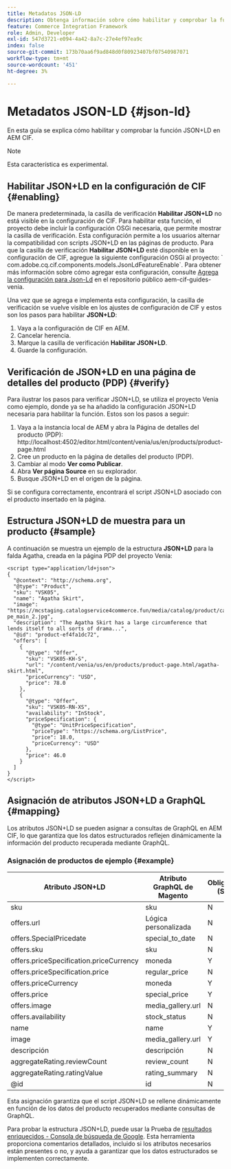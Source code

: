 ```yaml
---
title: Metadatos JSON-LD
description: Obtenga información sobre cómo habilitar y comprobar la función JSON+LD en AEM CIF.
feature: Commerce Integration Framework
role: Admin, Developer
exl-id: 547d3721-e094-4a42-8a7c-27e4ef97ea9c
index: false
source-git-commit: 173b70aa6f9ad848d0f80923407bf07540987071
workflow-type: tm+mt
source-wordcount: '451'
ht-degree: 3%

---
```


# Metadatos JSON-LD {#json-ld}

En esta guía se explica cómo habilitar y comprobar la función JSON+LD en AEM CIF.

>[!NOTE]
>
> Esta característica es experimental.

## Habilitar JSON+LD en la configuración de CIF {#enabling}

De manera predeterminada, la casilla de verificación **Habilitar JSON+LD** no está visible en la configuración de CIF. Para habilitar esta función, el proyecto debe incluir la configuración OSGi necesaria, que permite mostrar la casilla de verificación. Esta configuración permite a los usuarios alternar la compatibilidad con scripts JSON+LD en las páginas de producto.
Para que la casilla de verificación **Habilitar JSON+LD** esté disponible en la configuración de CIF, agregue la siguiente configuración OSGi al proyecto: &grave;
com.adobe.cq.cif.components.models.JsonLdFeatureEnable&grave;.
Para obtener más información sobre cómo agregar esta configuración, consulte [Agrega la configuración para Json-Ld](https://github.com/adobe/aem-cif-guides-venia/blob/main/ui.config/src/main/content/jcr_root/apps/venia/osgiconfig/config/com.adobe.cq.cif.components.models.JsonLdFeatureEnable.cfg.json) en el repositorio público aem-cif-guides-venia.

Una vez que se agrega e implementa esta configuración, la casilla de verificación se vuelve visible en los ajustes de configuración de CIF y estos son los pasos para habilitar **JSON+LD**:

1. Vaya a la configuración de CIF en AEM.
1. Cancelar herencia.
1. Marque la casilla de verificación **Habilitar JSON+LD**.
1. Guarde la configuración.

## Verificación de JSON+LD en una página de detalles del producto (PDP) {#verify}

Para ilustrar los pasos para verificar JSON+LD, se utiliza el proyecto Venia como ejemplo, donde ya se ha añadido la configuración JSON+LD necesaria para habilitar la función. Estos son los pasos a seguir:

1. Vaya a la instancia local de AEM y abra la Página de detalles del producto (PDP): http://localhost:4502/editor.html/content/venia/us/en/products/product-page.html
1. Cree un producto en la página de detalles del producto (PDP).
1. Cambiar al modo **Ver como Publicar**.
1. Abra **Ver página Source** en su explorador.
1. Busque JSON+LD en el origen de la página.

Si se configura correctamente, encontrará el script JSON+LD asociado con el producto insertado en la página.

## Estructura JSON+LD de muestra para un producto {#sample}

A continuación se muestra un ejemplo de la estructura **JSON+LD** para la falda Agatha, creada en la página PDP del proyecto Venia:

```
<script type="application/ld+json">
{
  "@context": "http://schema.org",
  "@type": "Product",
  "sku": "VSK05",
  "name": "Agatha Skirt",
  "image": "https://mcstaging.catalogservice4commerce.fun/media/catalog/product/cache/926ea6fc2ad48a7202ff4587b6c2768e/v/s/vsk05-pe_main_2.jpg",
  "description": "The Agatha Skirt has a large circumference that lends itself to all sorts of drama...",
  "@id": "product-ef4fa1dc72",
  "offers": [
    {
      "@type": "Offer",
      "sku": "VSK05-KH-S",
      "url": "/content/venia/us/en/products/product-page.html/agatha-skirt.html",
      "priceCurrency": "USD",
      "price": 78.0
    },
    {
      "@type": "Offer",
      "sku": "VSK05-RN-XS",
      "availability": "InStock",
      "priceSpecification": {
        "@type": "UnitPriceSpecification",
        "priceType": "https://schema.org/ListPrice",
        "price": 18.0,
        "priceCurrency": "USD"
      },
      "price": 46.0
    }
  ]
}
</script>
```

## Asignación de atributos JSON+LD a GraphQL {#mapping}

Los atributos JSON+LD se pueden asignar a consultas de GraphQL en AEM CIF, lo que garantiza que los datos estructurados reflejen dinámicamente la información del producto recuperada mediante GraphQL.

### Asignación de productos de ejemplo {#example}

| Atributo JSON+LD | Atributo GraphQL de Magento | Obligatorio (S/N) |
|---------------------------------|-------------------|---|
| sku | sku | N |
| offers.url | Lógica personalizada | N |
| offers.SpecialPricedate | special_to_date | N |
| offers.sku | sku | N |
| offers.priceSpecification.priceCurrency | moneda | Y |
| offers.priceSpecification.price | regular_price | N |
| offers.priceCurrency | moneda | Y |
| offers.price | special_price | Y |
| offers.image | media_gallery.url | N |
| offers.availability | stock_status | N |
| name | name | Y |
| image | media_gallery.url | Y |
| descripción | descripción | N |
| aggregateRating.reviewCount | review_count | N |
| aggregateRating.ratingValue | rating_summary | N |
| @id | id | N |

Esta asignación garantiza que el script JSON+LD se rellene dinámicamente en función de los datos del producto recuperados mediante consultas de GraphQL.

Para probar la estructura JSON+LD, puede usar la Prueba de [resultados enriquecidos - Consola de búsqueda de Google](https://search.google.com/test/rich-results/result?id=wtU3LVIEM8H7Aaf5qqK9qw). Esta herramienta proporciona comentarios detallados, incluido si los atributos necesarios están presentes o no, y ayuda a garantizar que los datos estructurados se implementen correctamente.
